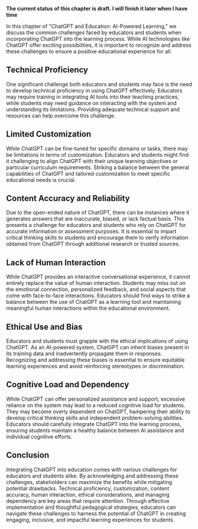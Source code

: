 **The current status of this chapter is draft. I will finish it later when I have time**

In this chapter of "ChatGPT and Education: AI-Powered Learning," we discuss the common challenges faced by educators and students when incorporating ChatGPT into the learning process. While AI technologies like ChatGPT offer exciting possibilities, it is important to recognize and address these challenges to ensure a positive educational experience for all.

Technical Proficiency
---------------------

One significant challenge both educators and students may face is the need to develop technical proficiency in using ChatGPT effectively. Educators may require training in integrating AI tools into their teaching practices, while students may need guidance on interacting with the system and understanding its limitations. Providing adequate technical support and resources can help overcome this challenge.

Limited Customization
---------------------

While ChatGPT can be fine-tuned for specific domains or tasks, there may be limitations in terms of customization. Educators and students might find it challenging to align ChatGPT with their unique learning objectives or particular curriculum requirements. Striking a balance between the general capabilities of ChatGPT and tailored customization to meet specific educational needs is crucial.

Content Accuracy and Reliability
--------------------------------

Due to the open-ended nature of ChatGPT, there can be instances where it generates answers that are inaccurate, biased, or lack factual basis. This presents a challenge for educators and students who rely on ChatGPT for accurate information or assessment purposes. It is essential to impart critical thinking skills to students and encourage them to verify information obtained from ChatGPT through additional research or trusted sources.

Lack of Human Interaction
-------------------------

While ChatGPT provides an interactive conversational experience, it cannot entirely replace the value of human interaction. Students may miss out on the emotional connection, personalized feedback, and social aspects that come with face-to-face interactions. Educators should find ways to strike a balance between the use of ChatGPT as a learning tool and maintaining meaningful human interactions within the educational environment.

Ethical Use and Bias
--------------------

Educators and students must grapple with the ethical implications of using ChatGPT. As an AI-powered system, ChatGPT can inherit biases present in its training data and inadvertently propagate them in responses. Recognizing and addressing these biases is essential to ensure equitable learning experiences and avoid reinforcing stereotypes or discrimination.

Cognitive Load and Dependency
-----------------------------

While ChatGPT can offer personalized assistance and support, excessive reliance on the system may lead to a reduced cognitive load for students. They may become overly dependent on ChatGPT, hampering their ability to develop critical thinking skills and independent problem-solving abilities. Educators should carefully integrate ChatGPT into the learning process, ensuring students maintain a healthy balance between AI assistance and individual cognitive efforts.

Conclusion
----------

Integrating ChatGPT into education comes with various challenges for educators and students alike. By acknowledging and addressing these challenges, stakeholders can maximize the benefits while mitigating potential drawbacks. Technical proficiency, customization, content accuracy, human interaction, ethical considerations, and managing dependency are key areas that require attention. Through effective implementation and thoughtful pedagogical strategies, educators can navigate these challenges to harness the potential of ChatGPT in creating engaging, inclusive, and impactful learning experiences for students.
